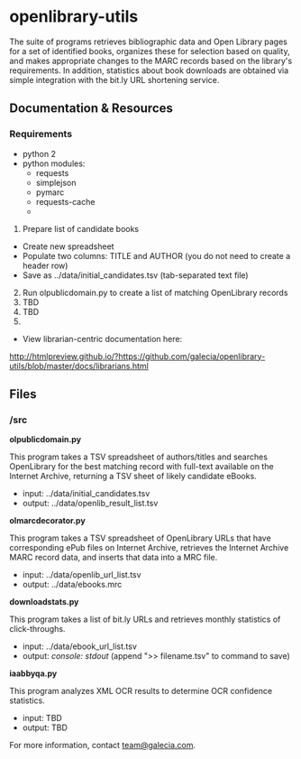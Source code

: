 openlibrary-utils
=================

The suite of programs retrieves bibliographic data and Open Library pages for a set of identified books, organizes these for selection based on quality, and makes appropriate changes to the MARC records based on the library's requirements. In addition, statistics about book downloads are obtained via simple integration with the bit.ly URL shortening service.

## Documentation & Resources

### Requirements

* python 2
* python modules:
  * requests
  * simplejson
  * pymarc
  * requests-cache
  *


1. Prepare list of candidate books
  * Create new spreadsheet
  * Populate two columns: TITLE and AUTHOR (you do not need to create a header row)
  * Save as ../data/initial_candidates.tsv (tab-separated text file)
2. Run olpublicdomain.py to create a list of matching OpenLibrary records
3. TBD
4. TBD
5.



* View librarian-centric documentation here:

http://htmlpreview.github.io/?https://github.com/galecia/openlibrary-utils/blob/master/docs/librarians.html


## Files

### /src

**olpublicdomain.py**

This program takes a TSV spreadsheet of authors/titles and searches OpenLibrary for the best matching record with full-text available on the Internet Archive, returning a TSV sheet of likely candidate eBooks.

* input: ../data/initial_candidates.tsv
* output: ../data/openlib_result_list.tsv


**olmarcdecorator.py**

This program takes a TSV spreadsheet of OpenLibrary URLs that have corresponding ePub files on Internet Archive, retrieves the Internet Archive MARC record data, and inserts that data into a MRC file.

* input: ../data/openlib_url_list.tsv
* output: ../data/ebooks.mrc


**downloadstats.py**

This program takes a list of bit.ly URLs and retrieves monthly statistics of click-throughs.

* input: ../data/ebook_url_list.tsv
* output: *console: stdout*  (append ">> filename.tsv" to command to save)

**iaabbyqa.py**

This program analyzes XML OCR results to determine OCR confidence statistics.

* input: TBD
* output: TBD


For more information, contact team@galecia.com.
